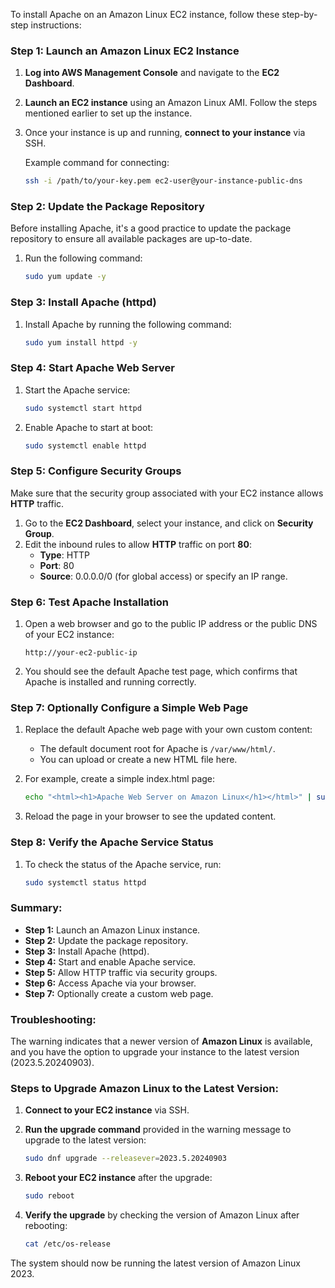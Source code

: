 To install Apache on an Amazon Linux EC2 instance, follow these step-by-step instructions:

### **Step 1: Launch an Amazon Linux EC2 Instance**

1. **Log into AWS Management Console** and navigate to the **EC2 Dashboard**.
2. **Launch an EC2 instance** using an Amazon Linux AMI. Follow the steps mentioned earlier to set up the instance.
3. Once your instance is up and running, **connect to your instance** via SSH.

   Example command for connecting:
   ```bash
   ssh -i /path/to/your-key.pem ec2-user@your-instance-public-dns
   ```

### **Step 2: Update the Package Repository**

Before installing Apache, it's a good practice to update the package repository to ensure all available packages are up-to-date.

1. Run the following command:
   ```bash
   sudo yum update -y
   ```

### **Step 3: Install Apache (httpd)**

1. Install Apache by running the following command:
   ```bash
   sudo yum install httpd -y
   ```

### **Step 4: Start Apache Web Server**

1. Start the Apache service:
   ```bash
   sudo systemctl start httpd
   ```

2. Enable Apache to start at boot:
   ```bash
   sudo systemctl enable httpd
   ```

### **Step 5: Configure Security Groups**

Make sure that the security group associated with your EC2 instance allows **HTTP** traffic.

1. Go to the **EC2 Dashboard**, select your instance, and click on **Security Group**.
2. Edit the inbound rules to allow **HTTP** traffic on port **80**:
   - **Type**: HTTP
   - **Port**: 80
   - **Source**: 0.0.0.0/0 (for global access) or specify an IP range.

### **Step 6: Test Apache Installation**

1. Open a web browser and go to the public IP address or the public DNS of your EC2 instance:
   ```http
   http://your-ec2-public-ip
   ```

2. You should see the default Apache test page, which confirms that Apache is installed and running correctly.

### **Step 7: Optionally Configure a Simple Web Page**

1. Replace the default Apache web page with your own custom content:
   - The default document root for Apache is `/var/www/html/`.
   - You can upload or create a new HTML file here.

2. For example, create a simple index.html page:
   ```bash
   echo "<html><h1>Apache Web Server on Amazon Linux</h1></html>" | sudo tee /var/www/html/index.html
   ```

3. Reload the page in your browser to see the updated content.

### **Step 8: Verify the Apache Service Status**

1. To check the status of the Apache service, run:
   ```bash
   sudo systemctl status httpd
   ```

### **Summary:**
- **Step 1:** Launch an Amazon Linux instance.
- **Step 2:** Update the package repository.
- **Step 3:** Install Apache (httpd).
- **Step 4:** Start and enable Apache service.
- **Step 5:** Allow HTTP traffic via security groups.
- **Step 6:** Access Apache via your browser.
- **Step 7:** Optionally create a custom web page.


### Troubleshooting:

The warning indicates that a newer version of **Amazon Linux** is available, and you have the option to upgrade your instance to the latest version (2023.5.20240903).

### Steps to Upgrade Amazon Linux to the Latest Version:

1. **Connect to your EC2 instance** via SSH.

2. **Run the upgrade command** provided in the warning message to upgrade to the latest version:
   ```bash
   sudo dnf upgrade --releasever=2023.5.20240903
   ```

3. **Reboot your EC2 instance** after the upgrade:
   ```bash
   sudo reboot
   ```

4. **Verify the upgrade** by checking the version of Amazon Linux after rebooting:
   ```bash
   cat /etc/os-release
   ```

The system should now be running the latest version of Amazon Linux 2023.
